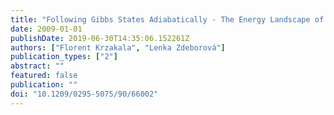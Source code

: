 ```yaml
---
title: "Following Gibbs States Adiabatically - The Energy Landscape of Mean Field Glassy Systems"
date: 2009-01-01
publishDate: 2019-06-30T14:35:06.152261Z
authors: ["Florent Krzakala", "Lenka Zdeborová"]
publication_types: ["2"]
abstract: ""
featured: false
publication: ""
doi: "10.1209/0295-5075/90/66002"
---
```


